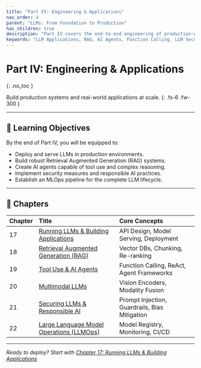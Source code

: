 ```yaml
---
title: "Part IV: Engineering & Applications"
nav_order: 4
parent: "LLMs: From Foundation to Production"
has_children: true
description: "Part IV covers the end-to-end engineering of production-grade LLM applications, including deployment, RAG, AI agents, security, and MLOps."
keywords: "LLM Applications, RAG, AI Agents, Function Calling, LLM Security, Responsible AI, LLMOps, MLOps"
---
```


# Part IV: Engineering & Applications
{: .no_toc }

Build production systems and real-world applications at scale.
{: .fs-6 .fw-300 }

---

## 🎯 Learning Objectives

By the end of Part IV, you will be equipped to:
- Deploy and serve LLMs in production environments.
- Build robust Retrieval Augmented Generation (RAG) systems.
- Create AI agents capable of tool use and complex reasoning.
- Implement security measures and responsible AI practices.
- Establish an MLOps pipeline for the complete LLM lifecycle.

---

## 📖 Chapters

| Chapter | Title | Core Concepts |
|:--------|:------|:--------------|
| 17 | [Running LLMs & Building Applications](17_running_llms_building_applications.html) | API Design, Model Serving, Deployment |
| 18 | [Retrieval Augmented Generation (RAG)](18_retrieval_augmented_generation.html) | Vector DBs, Chunking, Re-ranking |
| 19 | [Tool Use & AI Agents](19_tool_use_ai_agents.html) | Function Calling, ReAct, Agent Frameworks |
| 20 | [Multimodal LLMs](20_multimodal_llms.html) | Vision Encoders, Modality Fusion |
| 21 | [Securing LLMs & Responsible AI](21_securing_llms_responsible_ai.html) | Prompt Injection, Guardrails, Bias Mitigation |
| 22 | [Large Language Model Operations (LLMOps)](22_large_language_model_operations.html) | Model Registry, Monitoring, CI/CD |

---

*Ready to deploy? Start with [Chapter 17: Running LLMs & Building Applications](17_running_llms_building_applications.html)* 